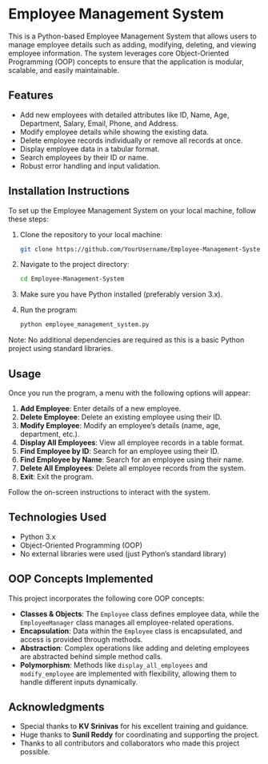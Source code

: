 
# Employee Management System

This is a Python-based Employee Management System that allows users to manage employee details such as adding, modifying, deleting, and viewing employee information. The system leverages core Object-Oriented Programming (OOP) concepts to ensure that the application is modular, scalable, and easily maintainable.

## Features
- Add new employees with detailed attributes like ID, Name, Age, Department, Salary, Email, Phone, and Address.
- Modify employee details while showing the existing data.
- Delete employee records individually or remove all records at once.
- Display employee data in a tabular format.
- Search employees by their ID or name.
- Robust error handling and input validation.

## Installation Instructions

To set up the Employee Management System on your local machine, follow these steps:

1. Clone the repository to your local machine:
    ```bash
    git clone https://github.com/YourUsername/Employee-Management-System.git
    ```

2. Navigate to the project directory:
    ```bash
    cd Employee-Management-System
    ```

3. Make sure you have Python installed (preferably version 3.x).

4. Run the program:
    ```bash
    python employee_management_system.py
    ```

Note: No additional dependencies are required as this is a basic Python project using standard libraries.

## Usage

Once you run the program, a menu with the following options will appear:

1. **Add Employee**: Enter details of a new employee.
2. **Delete Employee**: Delete an existing employee using their ID.
3. **Modify Employee**: Modify an employee’s details (name, age, department, etc.).
4. **Display All Employees**: View all employee records in a table format.
5. **Find Employee by ID**: Search for an employee using their ID.
6. **Find Employee by Name**: Search for an employee using their name.
7. **Delete All Employees**: Delete all employee records from the system.
8. **Exit**: Exit the program.

Follow the on-screen instructions to interact with the system.

## Technologies Used

- Python 3.x
- Object-Oriented Programming (OOP)
- No external libraries were used (just Python’s standard library)

## OOP Concepts Implemented

This project incorporates the following core OOP concepts:

- **Classes & Objects**: The `Employee` class defines employee data, while the `EmployeeManager` class manages all employee-related operations.
- **Encapsulation**: Data within the `Employee` class is encapsulated, and access is provided through methods.
- **Abstraction**: Complex operations like adding and deleting employees are abstracted behind simple method calls.
- **Polymorphism**: Methods like `display_all_employees` and `modify_employee` are implemented with flexibility, allowing them to handle different inputs dynamically.
 

## Acknowledgments

- Special thanks to **KV Srinivas** for his excellent training and guidance.
- Huge thanks to **Sunil Reddy** for coordinating and supporting the project.
- Thanks to all contributors and collaborators who made this project possible.
